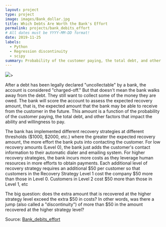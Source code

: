 ```yaml
---
layout: project
type: project
image: images/Bank_dollar.jpg
title: Which Debts Are Worth the Bank's Effort
permalink: projects/bank_debits_effort
# All dates must be YYYY-MM-DD format!
date: 2019-11-25
labels:
  - Python
  - Regression discontinuity
  - scipy
summary: Probability of the customer paying, the total debt, and other factors that impact the ability and willingness to pay.
---
```


<img class="ui medium right floated rounded image" src="../images/Bank_dollar.jpeg">>

After a debt has been legally declared "uncollectable" by a bank, the account is considered "charged-off." But that doesn't mean the bank walks away from the debt. They still want to collect some of the money they are owed. The bank will score the account to assess the expected recovery amount, that is, the expected amount that the bank may be able to receive from the customer in the future. This amount is a function of the probability of the customer paying, the total debt, and other factors that impact the ability and willingness to pay.

The bank has implemented different recovery strategies at different thresholds (\$1000, \$2000, etc.) where the greater the expected recovery amount, the more effort the bank puts into contacting the customer. For low recovery amounts (Level 0), the bank just adds the customer's contact information to their automatic dialer and emailing system. For higher recovery strategies, the bank incurs more costs as they leverage human resources in more efforts to obtain payments. Each additional level of recovery strategy requires an additional \$50 per customer so that customers in the Recovery Strategy Level 1 cost the company \$50 more than those in Level 0. Customers in Level 2 cost \$50 more than those in Level 1, etc

The big question: does the extra amount that is recovered at the higher strategy level exceed the extra \$50 in costs? In other words, was there a jump (also called a "discontinuity") of more than \$50 in the amount recovered at the higher strategy level? 

Source: <a href="https://github.com/GuilhermeBrejeiro/Which-Debts-Are-Worth-the-Bank-s-Effort_"><i class="large github icon"></i>Bank_debits_effort</a>

